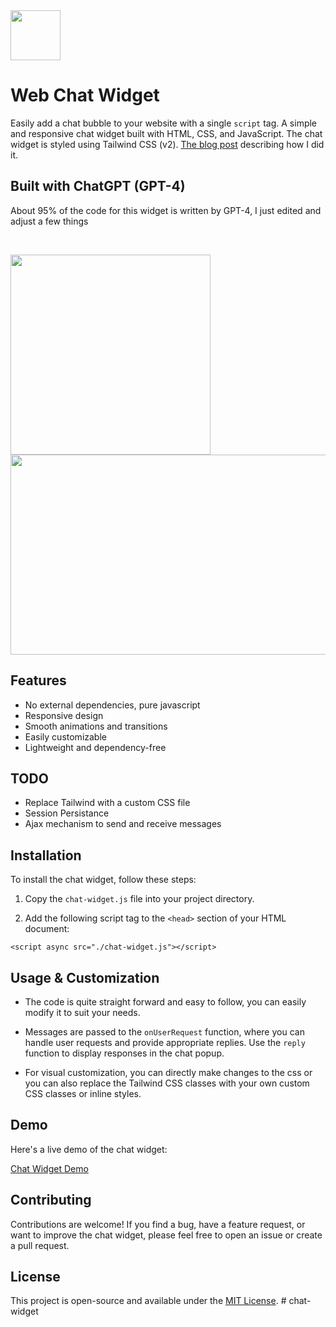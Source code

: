 <img src="https://user-images.githubusercontent.com/1721988/234579578-398aab55-9336-4a20-aa62-319cf1bf4a99.png" height="80" width="auto">

<h1>Web Chat Widget</h1>

Easily add a chat bubble to your website with a single `script` tag. A simple and responsive chat widget built with HTML, CSS, and JavaScript. The chat widget is styled using Tailwind CSS (v2). [The blog post](https://anantrp.hashnode.dev/how-i-built-a-chat-widget-with-chatgpt-in-under-an-hour) describing how I did it.

## Built with ChatGPT (GPT-4)

About 95% of the code for this widget is written by GPT-4, I just edited and adjust a few things


<br>

<p align="left">
<img src="https://user-images.githubusercontent.com/1721988/234564883-685d7e3f-8640-4d4d-8b42-3b7be18b59dc.gif"  height="320" width="auto">
<img src="https://user-images.githubusercontent.com/1721988/234564904-e7f02e30-cc7c-40db-9a2a-e123510f1283.gif"  height="320" width="600">
</p>

## Features

- No external dependencies, pure javascript
- Responsive design
- Smooth animations and transitions
- Easily customizable
- Lightweight and dependency-free

## TODO

- Replace Tailwind with a custom CSS file
- Session Persistance
- Ajax mechanism to send and receive messages

## Installation

To install the chat widget, follow these steps:

1. Copy the `chat-widget.js` file into your project directory.

2. Add the following script tag to the `<head>` section of your HTML document:

```
<script async src="./chat-widget.js"></script>
```

## Usage & Customization

- The code is quite straight forward and easy to follow, you can easily modify it to suit your needs.

- Messages are passed to the `onUserRequest` function, where you can handle user requests and provide appropriate replies. Use the `reply` function to display responses in the chat popup.

- For visual customization, you can directly make changes to the css or you can also replace the Tailwind CSS classes with your own custom CSS classes or inline styles.

## Demo

Here's a live demo of the chat widget:

[Chat Widget Demo](https://anantrp.github.io/chat-widget)

## Contributing

Contributions are welcome! If you find a bug, have a feature request, or want to improve the chat widget, please feel free to open an issue or create a pull request.

## License

This project is open-source and available under the [MIT License](https://choosealicense.com/licenses/mit/).
#   c h a t - w i d g e t  
 
